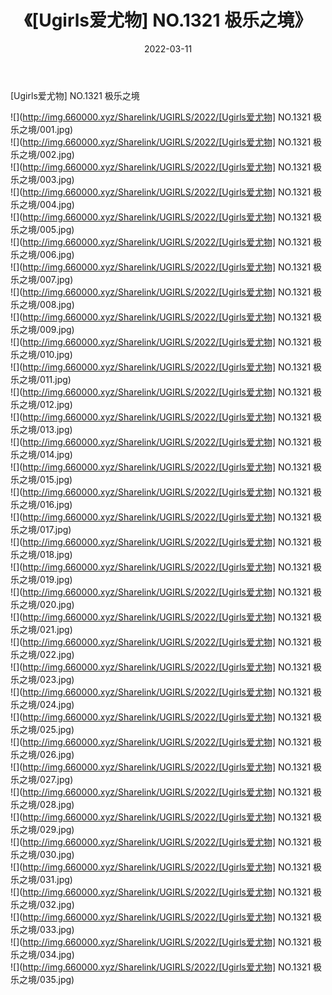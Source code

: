 ﻿---
layout: post
title:  《[Ugirls爱尤物] NO.1321 极乐之境》
date:   2022-03-11
img: http://img.660000.xyz/Sharelink/UGIRLS/2022/[Ugirls爱尤物] NO.1321 极乐之境/000.jpg
categories: [美女, 清纯, 唯美]
---

[Ugirls爱尤物] NO.1321 极乐之境

 ![](http://img.660000.xyz/Sharelink/UGIRLS/2022/[Ugirls爱尤物] NO.1321 极乐之境/001.jpg) <br>![](http://img.660000.xyz/Sharelink/UGIRLS/2022/[Ugirls爱尤物] NO.1321 极乐之境/002.jpg) <br>![](http://img.660000.xyz/Sharelink/UGIRLS/2022/[Ugirls爱尤物] NO.1321 极乐之境/003.jpg) <br>![](http://img.660000.xyz/Sharelink/UGIRLS/2022/[Ugirls爱尤物] NO.1321 极乐之境/004.jpg) <br>![](http://img.660000.xyz/Sharelink/UGIRLS/2022/[Ugirls爱尤物] NO.1321 极乐之境/005.jpg) <br>![](http://img.660000.xyz/Sharelink/UGIRLS/2022/[Ugirls爱尤物] NO.1321 极乐之境/006.jpg) <br>![](http://img.660000.xyz/Sharelink/UGIRLS/2022/[Ugirls爱尤物] NO.1321 极乐之境/007.jpg) <br>![](http://img.660000.xyz/Sharelink/UGIRLS/2022/[Ugirls爱尤物] NO.1321 极乐之境/008.jpg) <br>![](http://img.660000.xyz/Sharelink/UGIRLS/2022/[Ugirls爱尤物] NO.1321 极乐之境/009.jpg) <br>![](http://img.660000.xyz/Sharelink/UGIRLS/2022/[Ugirls爱尤物] NO.1321 极乐之境/010.jpg) <br>![](http://img.660000.xyz/Sharelink/UGIRLS/2022/[Ugirls爱尤物] NO.1321 极乐之境/011.jpg) <br>![](http://img.660000.xyz/Sharelink/UGIRLS/2022/[Ugirls爱尤物] NO.1321 极乐之境/012.jpg) <br>![](http://img.660000.xyz/Sharelink/UGIRLS/2022/[Ugirls爱尤物] NO.1321 极乐之境/013.jpg) <br>![](http://img.660000.xyz/Sharelink/UGIRLS/2022/[Ugirls爱尤物] NO.1321 极乐之境/014.jpg) <br>![](http://img.660000.xyz/Sharelink/UGIRLS/2022/[Ugirls爱尤物] NO.1321 极乐之境/015.jpg) <br>![](http://img.660000.xyz/Sharelink/UGIRLS/2022/[Ugirls爱尤物] NO.1321 极乐之境/016.jpg) <br>![](http://img.660000.xyz/Sharelink/UGIRLS/2022/[Ugirls爱尤物] NO.1321 极乐之境/017.jpg) <br>![](http://img.660000.xyz/Sharelink/UGIRLS/2022/[Ugirls爱尤物] NO.1321 极乐之境/018.jpg) <br>![](http://img.660000.xyz/Sharelink/UGIRLS/2022/[Ugirls爱尤物] NO.1321 极乐之境/019.jpg) <br>![](http://img.660000.xyz/Sharelink/UGIRLS/2022/[Ugirls爱尤物] NO.1321 极乐之境/020.jpg) <br>![](http://img.660000.xyz/Sharelink/UGIRLS/2022/[Ugirls爱尤物] NO.1321 极乐之境/021.jpg) <br>![](http://img.660000.xyz/Sharelink/UGIRLS/2022/[Ugirls爱尤物] NO.1321 极乐之境/022.jpg) <br>![](http://img.660000.xyz/Sharelink/UGIRLS/2022/[Ugirls爱尤物] NO.1321 极乐之境/023.jpg) <br>![](http://img.660000.xyz/Sharelink/UGIRLS/2022/[Ugirls爱尤物] NO.1321 极乐之境/024.jpg) <br>![](http://img.660000.xyz/Sharelink/UGIRLS/2022/[Ugirls爱尤物] NO.1321 极乐之境/025.jpg) <br>![](http://img.660000.xyz/Sharelink/UGIRLS/2022/[Ugirls爱尤物] NO.1321 极乐之境/026.jpg) <br>![](http://img.660000.xyz/Sharelink/UGIRLS/2022/[Ugirls爱尤物] NO.1321 极乐之境/027.jpg) <br>![](http://img.660000.xyz/Sharelink/UGIRLS/2022/[Ugirls爱尤物] NO.1321 极乐之境/028.jpg) <br>![](http://img.660000.xyz/Sharelink/UGIRLS/2022/[Ugirls爱尤物] NO.1321 极乐之境/029.jpg) <br>![](http://img.660000.xyz/Sharelink/UGIRLS/2022/[Ugirls爱尤物] NO.1321 极乐之境/030.jpg) <br>![](http://img.660000.xyz/Sharelink/UGIRLS/2022/[Ugirls爱尤物] NO.1321 极乐之境/031.jpg) <br>![](http://img.660000.xyz/Sharelink/UGIRLS/2022/[Ugirls爱尤物] NO.1321 极乐之境/032.jpg) <br>![](http://img.660000.xyz/Sharelink/UGIRLS/2022/[Ugirls爱尤物] NO.1321 极乐之境/033.jpg) <br>![](http://img.660000.xyz/Sharelink/UGIRLS/2022/[Ugirls爱尤物] NO.1321 极乐之境/034.jpg) <br>![](http://img.660000.xyz/Sharelink/UGIRLS/2022/[Ugirls爱尤物] NO.1321 极乐之境/035.jpg) <br>